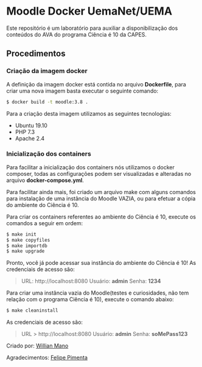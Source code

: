 
# Moodle Docker UemaNet/UEMA

Este repositório é um laboratório para auxiliar a disponibilização dos conteúdos do AVA do programa Ciência é 10 da CAPES.

## Procedimentos

### Criação da imagem docker

A definição da imagem docker está contida no arquivo **Dockerfile**, para criar uma nova imagem basta executar o seguinte comando:

```sh
$ docker build -t moodle:3.8 .
```

Para a criação desta imagem utilizamos as seguintes tecnologias:

- Ubuntu 19.10
- PHP 7.3
- Apache 2.4

### Inicialização dos containers

Para facilitar a inicialização dos containers nós utilizamos o docker composer, todas as configurações podem ser visualizadas e alteradas no arquivo **docker-compose.yml**.

Para facilitar ainda mais, foi criado um arquivo make com alguns comandos para instalação de uma instância do Moodle VAZIA, ou para efetuar a cópia do ambiente do Ciência é 10.

Para criar os containers referentes ao ambiente do Ciência é 10, execute os comandos a seguir em ordem:

```sh
$ make init
$ make copyfiles
$ make importdb
$ make upgrade
```

Pronto, você já pode acessar sua instância do ambiente do Ciência é 10! As credenciais de acesso são:

> URL: http://localhost:8080
> Usuário: **admin**
> Senha: **1234**

Para criar uma instância vazia do Moodle(testes e curiosidades, não tem relação com o programa Ciência é 10), execute o comando abaixo:

```sh
$ make cleaninstall
```

As credenciais de acesso são:

> URL > http://localhost:8080
> Usuário: **admin**
> Senha: **soMePass123**

Criado por: [Willian Mano](https://github.com/willianmano)

Agradecimentos:
[Felipe Pimenta](https://github.com/orgs/uemanet/people/fhpimenta)